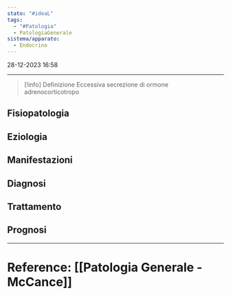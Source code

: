 ```yaml
---
stato: "#ideaL"
tags:
  - "#Patologia"
  - PatologiaGenerale
sistema/apparato:
  - Endocrino
---
```

28-12-2023 16:58

--- 

>[!info] Definizione
>Eccessiva secrezione di ormone adrenocorticotropo

## Fisiopatologia
## Eziologia

## Manifestazioni

## Diagnosi

## Trattamento

## Prognosi













--- 
# Reference: [[Patologia Generale - McCance]]